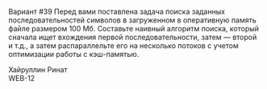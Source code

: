 Вариант #39
Перед вами поставлена задача поиска заданных последовательностей символов в загруженном в оперативную память файле размером 100 Мб. Составьте наивный алгоритм поиска, который сначала ищет вхождения первой последовательности, затем — второй и т.д., а затем распараллельте его на несколько потоков с учетом оптимизации работы с кэш-памятью.

Хайруллин Ринат  
WEB-12